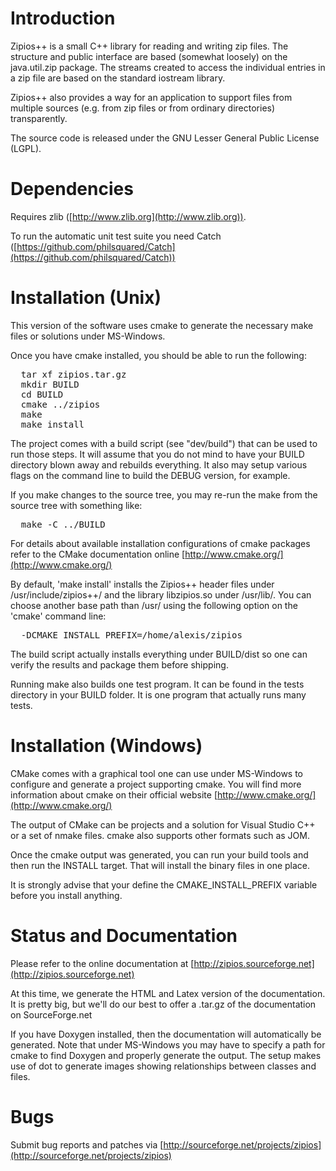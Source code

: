 # Introduction

Zipios++ is a small C++ library for reading and writing zip files. The structure and public interface are based (somewhat loosely) on the java.util.zip package. The streams created to access the individual entries in a zip file are based on the standard iostream library.

Zipios++ also provides a way for an application to support files from multiple sources (e.g. from zip files or from ordinary directories) transparently.

The source code is released under the GNU Lesser General Public License (LGPL).


# Dependencies

Requires zlib ([http://www.zlib.org](http://www.zlib.org)).

To run the automatic unit test suite you need Catch ([https://github.com/philsquared/Catch](https://github.com/philsquared/Catch))


# Installation (Unix)

This version of the software uses cmake to generate the necessary make files or solutions under MS-Windows.

Once you have cmake installed, you should be able to run the following:
<pre>
  tar xf zipios.tar.gz
  mkdir BUILD
  cd BUILD
  cmake ../zipios
  make
  make install
</pre>

The project comes with a build script (see "dev/build") that can be used to run those steps. It will assume that you do not mind to have your BUILD directory blown away and rebuilds everything. It also may setup various flags on the command line to build the DEBUG version, for example.

If you make changes to the source tree, you may re-run the make from the source tree with something like:
<pre>
  make -C ../BUILD
</pre>

For details about available installation configurations of cmake packages refer to the CMake documentation online [http://www.cmake.org/](http://www.cmake.org/)

By default, 'make install' installs the Zipios++ header files under /usr/include/zipios++/ and the library libzipios.so under /usr/lib/. You can choose another base path than /usr/ using the following option on the 'cmake' command line:
<pre>
  -DCMAKE_INSTALL_PREFIX=/home/alexis/zipios
</pre>

The build script actually installs everything under BUILD/dist so one can verify the results and package them before shipping.

Running make also builds one test program. It can be found in the tests directory in your BUILD folder. It is one program that actually runs many tests.


# Installation (Windows)

CMake comes with a graphical tool one can use under MS-Windows to configure and generate a project supporting cmake. You will find more information about cmake on their official website [http://www.cmake.org/](http://www.cmake.org/)

The output of CMake can be projects and a solution for Visual Studio C++ or a set of nmake files. cmake also supports other formats such as JOM.

Once the cmake output was generated, you can run your build tools and then run the INSTALL target. That will install the binary files in one place.

It is strongly advise that your define the CMAKE_INSTALL_PREFIX variable before you install anything.


# Status and Documentation

Please refer to the online documentation at [http://zipios.sourceforge.net](http://zipios.sourceforge.net)

At this time, we generate the HTML and Latex version of the documentation. It is pretty big, but we'll do our best to offer a .tar.gz of the documentation on SourceForge.net

If you have Doxygen installed, then the documentation will automatically be generated. Note that under MS-Windows you may have to specify a path for cmake to find Doxygen and properly generate the output. The setup makes use of dot to generate images showing relationships between classes and files.


# Bugs

Submit bug reports and patches via
[http://sourceforge.net/projects/zipios](http://sourceforge.net/projects/zipios)
